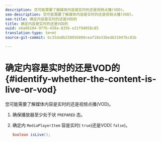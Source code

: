 ```yaml
---
description: 您可能需要了解媒体内容是实时的还是视频点播(VOD)。
seo-description: 您可能需要了解媒体内容是实时的还是视频点播(VOD)。
seo-title: 确定内容是实时的还是VOD的
title: 确定内容是实时的还是VOD的
uuid: e6a66104-97fb-438a-8356-e21f94058c85
translation-type: tm+mt
source-git-commit: bc35da8b258056809ceaf18e33bed631047bc81b

---
```



# 确定内容是实时的还是VOD的 {#identify-whether-the-content-is-live-or-vod}

您可能需要了解媒体内容是实时的还是视频点播(VOD)。

1. 确保播放器至少处于状 `PREPARED` 态。
1. 确定内 `MediaPlayerItem` 容是实时( `true`)还是VOD( `false`)。

   ```java
   boolean isLive();
   ```
